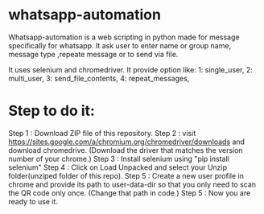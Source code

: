 # whatsapp-automation

Whatsapp-automation is a web scripting in python made for message specifically for whatsapp. It ask user to enter name or group name, message type ,repeate message or to send via file.

It uses selenium and chromedriver.
It provide option like:
       1: single_user,
       2: multi_user,
       3: send_file_contents,
       4: repeat_messages,

# Step to do it:
Step 1 : Download ZIP file of this repository.
Step 2 : visit  https://sites.google.com/a/chromium.org/chromedriver/downloads and download chromedrive.
         (Download the driver that matches the version number of your chrome.)
Step 3 : Install selenium using "pip install selenium"
Step 4 : Click on Load Unpacked and select your Unzip folder(unziped folder of this repo).
Step 5 : Create a new user profile in chrome and provide its path to user-data-dir so that you only need to scan the QR code only once.
         (Change that path in code.)
Step 5 : Now you are ready to use it.



